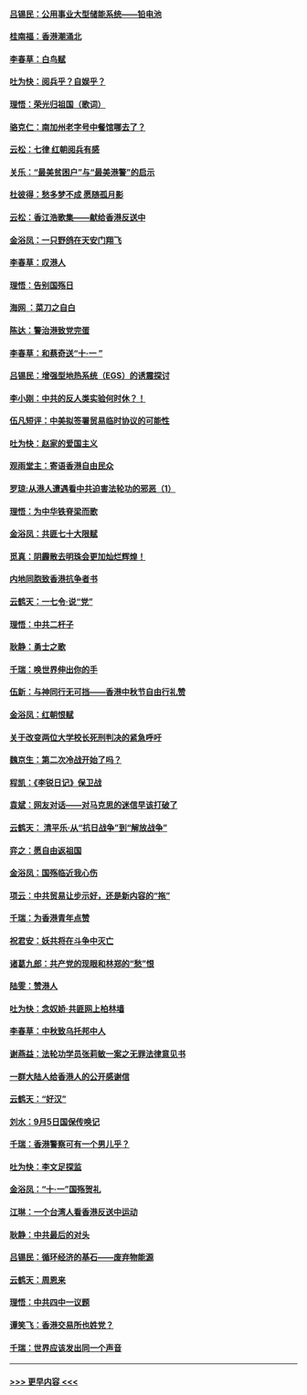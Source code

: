 #### [吕锡民：公用事业大型储能系统——铅电池](../pages/nsc993/n11545701.md?t=09251355) 
#### [桂南福：香港潮涌北](../pages/nsc993/n11545682.md?t=09251355) 
#### [李春草：白鸟赋](../pages/nsc993/n11545663.md?t=09251355) 
#### [吐为快：阅兵乎？自娱乎？](../pages/nsc993/n11545625.md?t=09251355) 
#### [理悟：荣光归祖国（歌词）](../pages/nsc993/n11545616.md?t=09251355) 
#### [骆克仁：南加州老字号中餐馆哪去了？](../pages/nsc993/n11545120.md?t=09251355) 
#### [云松：七律 红朝阅兵有感](../pages/nsc993/n11542394.md?t=09251355) 
#### [关乐：“最美贫困户”与“最美港警”的启示](../pages/nsc993/n11542252.md?t=09251355) 
#### [杜彼得：愁多梦不成 愿随孤月影](../pages/nsc993/n11540296.md?t=09251355) 
#### [云松：香江浩歌集——献给香港反送中](../pages/nsc993/n11540149.md?t=09251355) 
#### [金浴凤：一只野鸽在天安门翔飞](../pages/nsc993/n11540280.md?t=09251355) 
#### [李春草：叹港人](../pages/nsc993/n11540119.md?t=09251355) 
#### [理悟：告别国殇日](../pages/nsc993/n11539610.md?t=09251355) 
#### [海网 ：菜刀之自白](../pages/nsc993/n11539597.md?t=09251355) 
#### [陈达：警治港致党完蛋](../pages/nsc993/n11538127.md?t=09251355) 
#### [李春草：和蔡奇送“十·一 ”](../pages/nsc993/n11537810.md?t=09251355) 
#### [吕锡民：增强型地热系统（EGS）的诱震探讨](../pages/nsc993/n11537765.md?t=09251355) 
#### [李小刚：中共的反人类实验何时休？！](../pages/nsc993/n11537669.md?t=09251355) 
#### [伍凡短评：中美拟签署贸易临时协议的可能性](../pages/nsc993/n11536773.md?t=09251355) 
#### [吐为快：赵家的爱国主义](../pages/nsc993/n11536750.md?t=09251355) 
#### [观雨堂主：寄语香港自由民众](../pages/nsc993/n11536735.md?t=09251355) 
#### [罗琼:从港人遭遇看中共迫害法轮功的邪恶（1）](../pages/nsc993/n11507862.md?t=09251355) 
#### [理悟：为中华铁脊梁而歌](../pages/nsc993/n11534458.md?t=09251355) 
#### [金浴凤：共匪七十大限赋](../pages/nsc993/n11534434.md?t=09251355) 
#### [觅真：阴霾散去明珠会更加灿烂辉煌！](../pages/nsc993/n11531858.md?t=09251355) 
#### [内地同胞致香港抗争者书](../pages/nsc993/n11531645.md?t=09251355) 
#### [云鹤天：一七令‧说“党”](../pages/nsc993/n11529099.md?t=09251355) 
#### [理悟：中共二杆子](../pages/nsc993/n11529046.md?t=09251355) 
#### [耿静：勇士之歌](../pages/nsc993/n11527562.md?t=09251355) 
#### [千瑞：唤世界伸出你的手](../pages/nsc993/n11526942.md?t=09251355) 
#### [伍新：与神同行无可挡——香港中秋节自由行礼赞](../pages/nsc993/n11526801.md?t=09251355) 
#### [金浴凤：红朝恨赋](../pages/nsc993/n11524312.md?t=09251355) 
#### [关于改变两位大学校长死刑判决的紧急呼吁](../pages/nsc993/n11524103.md?t=09251355) 
#### [魏京生：第二次冷战开始了吗？](../pages/nsc993/n11524023.md?t=09251355) 
#### [程凯：《李锐日记》保卫战](../pages/nsc993/n11522922.md?t=09251355) 
#### [袁斌：网友对话——对马克思的迷信早该打破了](../pages/nsc993/n11522561.md?t=09251355) 
#### [云鹤天： 清平乐‧从“抗日战争”到“解放战争”](../pages/nsc993/n11522917.md?t=09251355) 
#### [弈之：愿自由返祖国](../pages/nsc993/n11522810.md?t=09251355) 
#### [金浴凤：国殇临近我心伤](../pages/nsc993/n11522406.md?t=09251355) 
#### [项云：中共贸易让步示好，还是新内容的“拖”](../pages/nsc993/n11522395.md?t=09251355) 
#### [千瑞：为香港青年点赞](../pages/nsc993/n11521768.md?t=09251355) 
#### [祝君安：妖共将在斗争中灭亡](../pages/nsc993/n11520950.md?t=09251355) 
#### [诸葛九郎：共产党的现眼和林郑的“愁”恨](../pages/nsc993/n11520625.md?t=09251355) 
#### [陆雯：赞港人](../pages/nsc993/n11520609.md?t=09251355) 
#### [吐为快：念奴娇‧共匪网上柏林墙](../pages/nsc993/n11519122.md?t=09251355) 
#### [李春草：中秋致乌托邦中人](../pages/nsc993/n11518776.md?t=09251355) 
#### [谢燕益：法轮功学员张莉敏一案之无罪法律意见书](../pages/nsc993/n11517600.md?t=09251355) 
#### [一群大陆人给香港人的公开感谢信](../pages/nsc993/n11514797.md?t=09251355) 
#### [云鹤天：“好汉”](../pages/nsc993/n11513536.md?t=09251355) 
#### [刘水：9月5日国保传唤记](../pages/nsc993/n11513460.md?t=09251355) 
#### [千瑞：香港警察可有一个男儿乎？](../pages/nsc993/n11513109.md?t=09251355) 
#### [吐为快：李文足探监](../pages/nsc993/n11509622.md?t=09251355) 
#### [金浴凤：“十‧一”国殇贺礼](../pages/nsc993/n11509593.md?t=09251355) 
#### [江琳：一个台湾人看香港反送中运动](../pages/nsc993/n11509211.md?t=09251355) 
#### [耿静：中共最后的对头](../pages/nsc993/n11508308.md?t=09251355) 
#### [吕锡民：循环经济的基石——废弃物能源](../pages/nsc993/n11508212.md?t=09251355) 
#### [云鹤天：周恩来](../pages/nsc993/n11508055.md?t=09251355) 
#### [理悟：中共四中一议题](../pages/nsc993/n11507782.md?t=09251355) 
#### [谭笑飞：香港交易所也姓党？](../pages/nsc993/n11507753.md?t=09251355) 
#### [千瑞：世界应该发出同一个声音](../pages/nsc993/n11507290.md?t=09251355) 

----
#### [ >>> 更早内容 <<< ](../indexes/nsc993-earlier.md)

